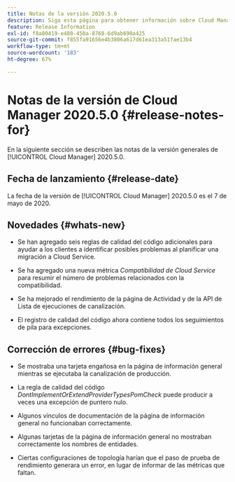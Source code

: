```yaml
---
title: Notas de la versión 2020.5.0
description: Siga esta página para obtener información sobre Cloud Manager 2020.5.0
feature: Release Information
exl-id: f8a80419-e480-450a-8768-6d9ab690a425
source-git-commit: f855fa91656e4b3806a617d61ea313a51fae13b4
workflow-type: tm+mt
source-wordcount: '183'
ht-degree: 67%

---
```


# Notas de la versión de Cloud Manager 2020.5.0 {#release-notes-for}

En la siguiente sección se describen las notas de la versión generales de [!UICONTROL Cloud Manager] 2020.5.0.

## Fecha de lanzamiento {#release-date}

La fecha de la versión de [!UICONTROL Cloud Manager] 2020.5.0 es el 7 de mayo de 2020.

## Novedades {#whats-new}

* Se han agregado seis reglas de calidad del código adicionales para ayudar a los clientes a identificar posibles problemas al planificar una migración a Cloud Service.

* Se ha agregado una nueva métrica *Compatibilidad de Cloud Service* para resumir el número de problemas relacionados con la compatibilidad.

* Se ha mejorado el rendimiento de la página de Actividad y de la API de Lista de ejecuciones de canalización.

* El registro de calidad del código ahora contiene todos los seguimientos de pila para excepciones.

## Corrección de errores {#bug-fixes}

* Se mostraba una tarjeta engañosa en la página de información general mientras se ejecutaba la canalización de producción.

* La regla de calidad del código *DontImplementOrExtendProviderTypesPomCheck* puede producir a veces una excepción de puntero nulo.

* Algunos vínculos de documentación de la página de información general no funcionaban correctamente.

* Algunas tarjetas de la página de información general no mostraban correctamente los nombres de entidades.

* Ciertas configuraciones de topología harían que el paso de prueba de rendimiento generara un error, en lugar de informar de las métricas que faltan.
